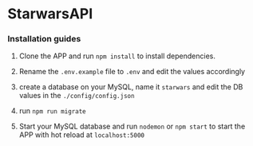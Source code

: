 # StarwarsAPI

<h3> Installation guides </h3>

1. Clone the APP and run `npm install` to install dependencies.<br>

2. Rename the `.env.example` file to `.env` and edit the values accordingly <br>

3. create a database on your MySQL, name it `starwars` and edit the DB values in the `./config/config.json` <br>

4. run `npm run migrate` <br>

5. Start your MySQL database and run `nodemon` or `npm start` to start the APP with hot reload at `localhost:5000`
